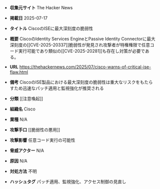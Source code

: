 - **収集元サイト**
The Hacker News

- **掲載日**
2025-07-17

- **タイトル**
CiscoのISEに最大深刻度の脆弱性

- **概要**
CiscoのIdentity Services EngineとPassive Identity Connectorに最大深刻度の[[CVE-2025-20337]]脆弱性が発見され攻撃者が特権権限で任意コード実行可能であり類似の[[CVE-2025-20281]]も存在し対策が必要である。

- **URL**
https://thehackernews.com/2025/07/cisco-warns-of-critical-ise-flaw.html

- **備考**
CiscoのISE製品における最大深刻度の脆弱性は重大なリスクをもたらすため迅速なパッチ適用と監視強化が推奨される

- **分類**
[[注意喚起]]

- **組織名**
Cisco

- **業種**
N/A

- **攻撃手口**
[[脆弱性の悪用]]

- **攻撃影響**
任意コード実行の可能性

- **脅威アクター**
N/A

- **原因**
N/A

- **対処方法**
不明

- **ハッシュタグ**
パッチ適用、監視強化、アクセス制御の見直し
